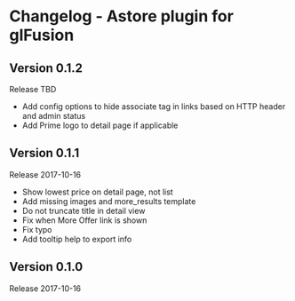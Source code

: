 # Changelog - Astore plugin for glFusion

## Version 0.1.2
Release TBD
- Add config options to hide associate tag in links based on HTTP header and admin status
- Add Prime logo to detail page if applicable

## Version 0.1.1
Release 2017-10-16
- Show lowest price on detail page, not list
- Add missing images and more_results template
- Do not truncate title in detail view
- Fix when More Offer link is shown
- Fix typo
- Add tooltip help to export info

## Version 0.1.0
Release 2017-10-16
